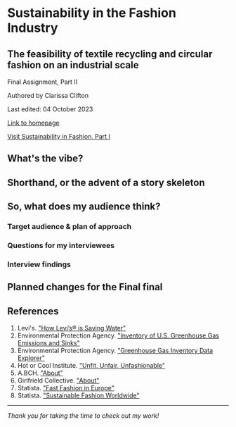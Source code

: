 # Sustainability in the Fashion Industry
## The feasibility of textile recycling and circular fashion on an industrial scale
Final Assignment, Part II

Authored by Clarissa Clifton

Last edited: 04 October 2023

[Link to homepage](https://cjclifto.github.io/tswd_portfolio/)

[Visit Sustainability in Fashion, Part I](https://cjclifto.github.io/tswd_portfolio/sustainablefashion.html)

## What's the vibe?

## Shorthand, or the advent of a story skeleton

## So, what does my audience think?
### Target audience & plan of approach
### Questions for my interviewees
### Interview findings
## Planned changes for the Final final

## References
1. Levi's. ["How Levi’s® is Saving Water"](https://www.levistrauss.com/2019/03/25/world-water-day-2019-saving-h2o/)
2. Environmental Protection Agency. ["Inventory of U.S. Greenhouse Gas Emissions and Sinks"](https://www.epa.gov/ghgemissions/inventory-us-greenhouse-gas-emissions-and-sinks)
3. Environmental Protection Agency. ["Greenhouse Gas Inventory Data Explorer"](https://cfpub.epa.gov/ghgdata/inventoryexplorer/#industry/entiresector/allgas/category/all)
4. Hot or Cool Institute. ["Unfit, Unfair, Unfashionable"](https://cjclifto.github.io/tswd_portfolio/Hot_or_Cool_1_5_fashion_report_.pdf)
5. A.BCH. ["About"](https://abch.world/pages/about-abch)
6. Girlfrield Collective. ["About"](https://girlfriend.com/pages/about-girlfriend)
7. Statista. ["Fast Fashion in Europe"](https://cjclifto.github.io/tswd_portfolio/fastfashioneurope.pdf)
8. Statista. ["Sustainable Fashion Worldwide"](https://cjclifto.github.io/tswd_portfolio/sustainablefashionworldwide.pdf)

---
_Thank you for taking the time to check out my work!_
